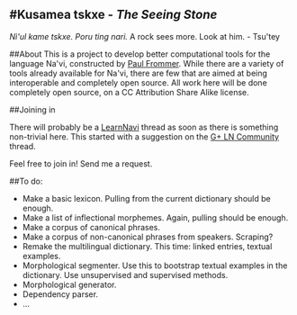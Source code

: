 #Kusamea tskxe - *The Seeing Stone*
---

*Nì'ul kame tskxe. Poru ting nari.* A rock sees more. Look at him. - Tsu'tey

##About
This is a project to develop better computational tools for the language
Na'vi, constructed by [Paul Frommer](http://naviteri.org). While there
are a variety of tools already available for Na'vi, there are few that
are aimed at being interoperable and completely open source. All work
here will be done completely open source, on a CC Attribution Share
Alike license. 

##Joining in

There will probably be a [LearnNavi](http://forum.learnnavi.org) thread
as soon as there is something non-trivial here. This started with a
suggestion on the [G+ LN
Community](https://plus.google.com/u/0/communities/111266205988490273811)
thread. 

Feel free to join in! Send me a request. 

##To do:

* Make a basic lexicon. Pulling from the current dictionary should be
  enough.
* Make a list of inflectional morphemes. Again, pulling should be
  enough.
* Make a corpus of canonical phrases.
* Make a corpus of non-canonical phrases from speakers. Scraping?
* Remake the multilingual dictionary. This time: linked entries, textual
  examples.
* Morphological segmenter. Use this to bootstrap textual examples in the
  dictionary. Use unsupervised and supervised methods.
* Morphological generator.
* Dependency parser.
* ...


